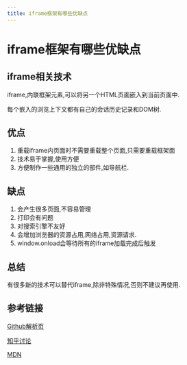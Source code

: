 ```yaml
---
title: iframe框架有哪些优缺点
---
```


# iframe框架有哪些优缺点

## iframe相关技术

iframe,内联框架元素,可以将另一个HTML页面嵌入到当前页面中.

每个嵌入的浏览上下文都有自己的会话历史记录和DOM树.

## 优点

1. 重载iframe内页面时不需要重载整个页面,只需要重载框架面
2. 技术易于掌握,使用方便
3. 方便制作一些通用的独立的部件,如导航栏.

## 缺点

1. 会产生很多页面,不容易管理
2. 打印会有问题
3. 对搜索引擎不友好
4. 会增加浏览器的资源占用,网络占用,资源请求.
5. window.onload会等待所有的iframe加载完成后触发

## 总结

有很多新的技术可以替代iframe,除非特殊情况,否则不建议再使用.

## 参考链接

[Github解析页](https://github.com/haizlin/fe-interview/issues/19)

[知乎讨论](https://www.zhihu.com/question/20653055)

[MDN](https://developer.mozilla.org/zh-CN/docs/Web/HTML/Element/iframe)